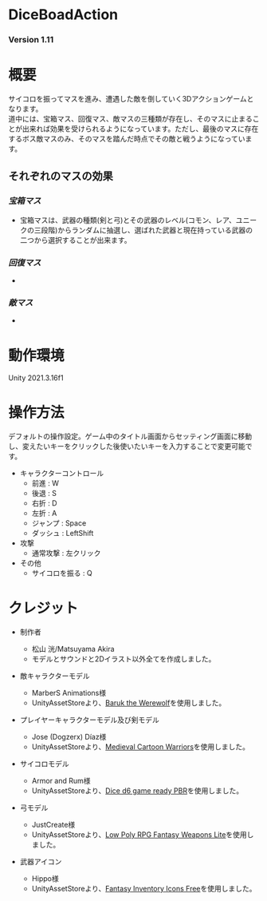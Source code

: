 # DiceBoadAction
### Version 1.11

# 概要
サイコロを振ってマスを進み、遭遇した敵を倒していく3Dアクションゲームとなります。  
道中には、宝箱マス、回復マス、敵マスの三種類が存在し、そのマスに止まることが出来れば効果を受けられるようになっています。ただし、最後のマスに存在するボス敵マスのみ、そのマスを踏んだ時点でその敵と戦うようになっています。
## それぞれのマスの効果
### ***宝箱マス***
  - 宝箱マスは、武器の種類(剣と弓)とその武器のレベル(コモン、レア、ユニークの三段階)からランダムに抽選し、選ばれた武器と現在持っている武器の二つから選択することが出来ます。
### ***回復マス***
  - 
### ***敵マス***
  - 

# 動作環境
Unity 2021.3.16f1

# 操作方法
デフォルトの操作設定。ゲーム中のタイトル画面からセッティング画面に移動し、変えたいキーをクリックした後使いたいキーを入力することで変更可能です。
- キャラクターコントロール
  - 前進 : W
  - 後退 : S
  - 右折 : D
  - 左折 : A
  - ジャンプ : Space
  - ダッシュ : LeftShift
- 攻撃
  - 通常攻撃 : 左クリック
- その他
  - サイコロを振る : Q

# クレジット
- 制作者
  - 松山 洸/Matsuyama Akira
  - モデルとサウンドと2Dイラスト以外全てを作成しました。

- 敵キャラクターモデル
  - MarberS Animations様
  - UnityAssetStoreより、[Baruk the Werewolf](https://assetstore.unity.com/packages/3d/characters/creatures/baruk-the-werewolf-207272)を使用しました。

- プレイヤーキャラクターモデル及び剣モデル
  - Jose (Dogzerx) Díaz様
  - UnityAssetStoreより、[Medieval Cartoon Warriors](https://assetstore.unity.com/packages/3d/characters/medieval-cartoon-warriors-90079)を使用しました。

- サイコロモデル
  - Armor and Rum様
  - UnityAssetStoreより、[Dice d6 game ready PBR](https://assetstore.unity.com/packages/3d/props/tools/dice-d6-game-ready-pbr-200151)を使用しました。

- 弓モデル
  - JustCreate様
  - UnityAssetStoreより、[Low Poly RPG Fantasy Weapons Lite](https://assetstore.unity.com/packages/3d/props/weapons/low-poly-rpg-fantasy-weapons-lite-226554)を使用しました。

- 武器アイコン
  - Hippo様
  - UnityAssetStoreより、[Fantasy Inventory Icons Free](https://assetstore.unity.com/packages/2d/gui/icons/fantasy-inventory-icons-free-143805)を使用しました。


